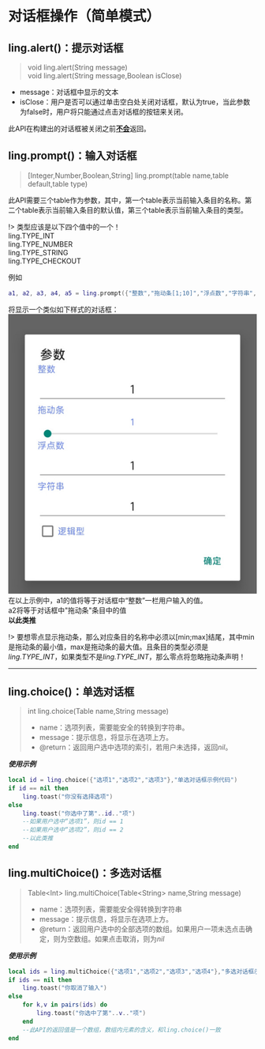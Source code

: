 # 对话框操作（简单模式）

## ling.alert()：提示对话框
> void ling.alert(String message)  
> void ling.alert(String message,Boolean isClose)

- message：对话框中显示的文本
- isClose：用户是否可以通过单击空白处关闭对话框，默认为true，当此参数为false时，用户将只能通过点击对话框的按钮来关闭。

此API在构建出的对话框被关闭之前<u>**不会**</u>返回。

## ling.prompt()：输入对话框
> [Integer,Number,Boolean,String] ling.prompt(table name,table default,table type)

此API需要三个table作为参数，其中，第一个table表示当前输入条目的名称。第二个table表示当前输入条目的默认值，第三个table表示当前输入条目的类型。

!> 类型应该是以下四个值中的一个！  
ling.TYPE_INT  
ling.TYPE_NUMBER  
ling.TYPE_STRING  
ling.TYPE_CHECKOUT  

例如
~~~ lua
a1, a2, a3, a4, a5 = ling.prompt({"整数","拖动条[1;10]","浮点数","字符串","逻辑型"},{1,1,1,"1",true},{ling.TYPE_INT,ling.TYPE_INT,ling.TYPE_NUMBER,ling.TYPE_STRING,ling.TYPE_CHECKOUT})
~~~
将显示一个类似如下样式的对话框：  
![示例](image/prompt1.jpg)  
在以上示例中，a1的值将等于对话框中“整数”一栏用户输入的值。  
a2将等于对话框中"拖动条"条目中的值  
**以此类推**

!> 要想零点显示拖动条，那么对应条目的名称中必须以[min;max]结尾，其中min是拖动条的最小值，max是拖动条的最大值。且条目的类型必须是*ling.TYPE_INT*，如果类型不是*ling.TYPE_INT*，那么零点将忽略拖动条声明！

---

## ling.choice()：单选对话框
> int ling.choice(Table name,String message)  
> - name：选项列表，需要能安全的转换到字符串。  
> - message：提示信息，将显示在选项上方。 
> - @return：返回用户选中选项的索引，若用户未选择，返回*nil*。

***使用示例***
~~~ lua
local id = ling.choice({"选项1","选项2","选项3"},"单选对话框示例代码")
if id == nil then
    ling.toast("你没有选择选项")
else
    ling.toast("你选中了第"..id.."项")
    --如果用户选中“选项1”，则id == 1
    --如果用户选中“选项2”，则id == 2
    --以此类推
end
~~~

## ling.multiChoice()：多选对话框
> Table\<Int\> ling.multiChoice(Table\<String\> name,String message)  
> - name：选项列表，需要能安全得转换到字符串
> - message：提示信息，将显示在选项上方。 
> - @return：返回用户选中的全部选项的数组。如果用户一项未选点击确定，则为空数组。如果点击取消，则为*nil*

***使用示例***
~~~ lua
local ids = ling.multiChoice({"选项1","选项2","选项3","选项4"},"多选对话框示例代码")
if ids == nil then
    ling.toast("你取消了输入")
else
    for k,v in pairs(ids) do
        ling.toast("你选中了第"..v.."项")
    end
    --此API的返回值是一个数组，数组内元素的含义，和ling.choice()一致
end
~~~